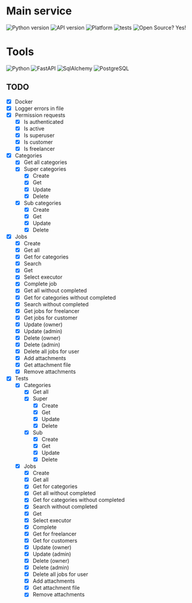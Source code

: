 # Main service

![Python version](https://img.shields.io/badge/python-3.9.5-green)
![API version](https://img.shields.io/badge/API-v0.4.0-orange)
![Platform](https://img.shields.io/badge/os-linux_ubuntu-red)
![tests](https://img.shields.io/badge/tests-passing-success)
![Open Source? Yes!](https://badgen.net/badge/Open%20Source%20%3F/Yes%21/blue?icon=github)

# Tools

![Python](https://img.shields.io/badge/Python-3776AB?style=for-the-badge&logo=python&logoColor=white)
![FastAPI](https://img.shields.io/badge/fastapi-109989?style=for-the-badge&logo=FASTAPI&logoColor=white)
![SqlAlchemy](https://img.shields.io/badge/-SqlAlchemy-FCA121?style=for-the-badge&logo=SqlAlchemy)
![PostgreSQL](https://img.shields.io/badge/PostgreSQL-316192?style=for-the-badge&logo=postgresql&logoColor=white)

## TODO

- [x] Docker
- [x] Logger errors in file
- [x] Permission requests
    - [x] Is authenticated
    - [x] Is active
    - [x] Is superuser
    - [x] Is customer
    - [x] Is freelancer
- [x] Categories
    - [x] Get all categories
    - [x] Super categories
        - [x] Create
        - [x] Get
        - [x] Update
        - [x] Delete
    - [x] Sub categories
        - [x] Create
        - [x] Get
        - [x] Update
        - [x] Delete
- [x] Jobs
    - [x] Create
    - [x] Get all
    - [x] Get for categories
    - [x] Search
    - [x] Get
    - [x] Select executor
    - [x] Complete job
    - [x] Get all without completed
    - [x] Get for categories without completed
    - [x] Search without completed
    - [x] Get jobs for freelancer
    - [x] Get jobs for customer
    - [x] Update (owner)
    - [x] Update (admin)
    - [x] Delete (owner)
    - [x] Delete (admin)
    - [x] Delete all jobs for user
    - [x] Add attachments
    - [x] Get attachment file
    - [x] Remove attachments
- [x] Tests
    - [x] Categories
        - [x] Get all
        - [x] Super
            - [x] Create
            - [x] Get
            - [x] Update
            - [x] Delete
        - [x] Sub
            - [x] Create
            - [x] Get
            - [x] Update
            - [x] Delete
    - [x] Jobs
        - [x] Create
        - [x] Get all
        - [x] Get for categories
        - [x] Get all without completed
        - [x] Get for categories without completed
        - [x] Search without completed
        - [x] Get
        - [x] Select executor
        - [x] Complete
        - [x] Get for freelancer
        - [x] Get for customers
        - [x] Update (owner)
        - [x] Update (admin)
        - [x] Delete (owner)
        - [x] Delete (admin)
        - [x] Delete all jobs for user
        - [x] Add attachments
        - [x] Get attachment file
        - [x] Remove attachments
